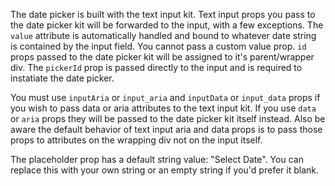 The date picker is built with the text input kit.  Text input props you pass to the date picker kit will be forwarded to the input, with a few exceptions.  The `value` attribute is automatically handled and bound to whatever date string is contained by the input field.  You cannot pass a custom value prop.  `id` props passed to the date picker kit will be assigned to it's parent/wrapper div.  The `pickerId` prop is passed directly to the input and is required to instatiate the date picker.

You must use `inputAria` or `input_aria` and `inputData` or `input_data` props if you wish to pass data or aria attributes to the text input kit.  If you use `data` or `aria` props they will be passed to the date picker kit itself instead.  Also be aware the default behavior of text input aria and data props is to pass those props to attributes on the wrapping div not on the input itself.

The placeholder prop has a default string value: "Select Date".  You can replace this with your own string or an empty string if you'd prefer it blank.